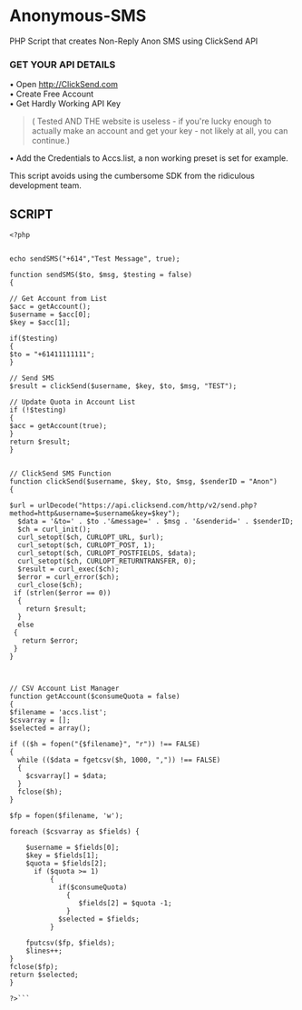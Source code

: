 # Anonymous-SMS
PHP Script that creates Non-Reply Anon SMS using ClickSend API  
    
### GET YOUR API DETAILS   
• Open http://ClickSend.com    
• Create Free Account   
• Get Hardly Working API Key    
> ( Tested AND THE website is useless - if you're lucky enough to actually make an account and get your key - not likely at all, you can continue.)  
   
• Add the Credentials to Accs.list, a non working preset is set for example.    
  
This script avoids using the cumbersome SDK from the ridiculous development team.   
    
  
## SCRIPT   
```   
<?php


echo sendSMS("+614","Test Message", true);

function sendSMS($to, $msg, $testing = false)
{

// Get Account from List
$acc = getAccount();
$username = $acc[0];
$key = $acc[1];

if($testing)
{
$to = "+61411111111";
}

// Send SMS
$result = clickSend($username, $key, $to, $msg, "TEST");

// Update Quota in Account List
if (!$testing)
{
$acc = getAccount(true);
}
return $result;
}


// ClickSend SMS Function
function clickSend($username, $key, $to, $msg, $senderID = "Anon")
{

$url = urlDecode("https://api.clicksend.com/http/v2/send.php?method=http&username=$username&key=$key");
  $data = '&to=' . $to .'&message=' . $msg . '&senderid=' . $senderID;
  $ch = curl_init(); 
  curl_setopt($ch, CURLOPT_URL, $url);
  curl_setopt($ch, CURLOPT_POST, 1); 
  curl_setopt($ch, CURLOPT_POSTFIELDS, $data); 
  curl_setopt($ch, CURLOPT_RETURNTRANSFER, 0); 
  $result = curl_exec($ch);
  $error = curl_error($ch);
  curl_close($ch);
 if (strlen($error == 0))
  {
    return $result;
  }
  else
 {
   return $error;
 }
}



// CSV Account List Manager
function getAccount($consumeQuota = false)
{
$filename = 'accs.list';
$csvarray = []; 
$selected = array();

if (($h = fopen("{$filename}", "r")) !== FALSE) 
{
  while (($data = fgetcsv($h, 1000, ",")) !== FALSE) 
  {
    $csvarray[] = $data;		
  }
  fclose($h);
}

$fp = fopen($filename, 'w');

foreach ($csvarray as $fields) {

    $username = $fields[0];
    $key = $fields[1];
    $quota = $fields[2];
      if ($quota >= 1)
          {
            if($consumeQuota)
              {
                 $fields[2] = $quota -1;
              }
            $selected = $fields;
          }

    fputcsv($fp, $fields);
    $lines++;
}
fclose($fp);
return $selected;
}

?>```
